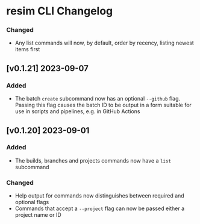 # resim CLI Changelog

### Changed

- Any list commands will now, by default, order by recency, listing newest items first

## [v0.1.21] 2023-09-07

### Added

- The batch `create` subcommand now has an optional `--github` flag. Passing this flag causes the batch ID to be output in a form suitable for use in scripts and pipelines, e.g. in GitHub Actions

## [v0.1.20] 2023-09-01

### Added

- The builds, branches and projects commands now have a `list` subcommand 

### Changed

- Help output for commands now distinguishes between required and optional flags
- Commands that accept a `--project` flag can now be passed either a project name or ID